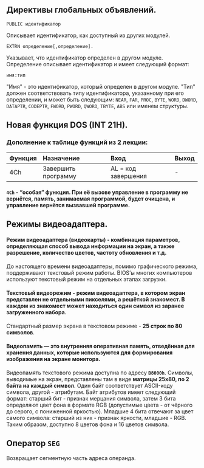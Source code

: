 ## Директивы глобальных объявлений.
```
PUBLIC идентификатор
```
Описывает идентификатор, как доступный из других модулей.
```
EXTRN определение[,определение].
```
Указывает, что идентификатор определен в другом модуле. Определение описывает идентификатор и имеет следующий формат:
```
имя:тип
```
"Имя" - это идентификатор, который определен в другом модуле. "Тип" должен соответствовать типу идентификатора, указанному при его определении, и может быть следующим: `NEAR`, `FAR`, `PROC`, `BYTE`, `WORD`, `DWORD`, `DATAPTR`, `CODEPTR`, `FWORD`, `PWORD`, `QWORD`, `TBYTE`, `ABS` или именем структуры.

## Новая функция DOS (INT 21H).
### Дополнение к таблице функций из 2 лекции:
| Функция  | Назначение                                                       | Вход                   | Выход                                              |
|:---------|:-----------------------------------------------------------------|:-----------------------|:---------------------------------------------------|
| 4Ch      | Завершить программу                                              | AL = код завершения    | -                                                  |

#### `4Ch` - “особая” функция. При её вызове управление в программу не вернётся, память, занимаемая программой, будет очищена, и управление вернётся вызвавшей программе.



## Режимы видеоадаптера.
#### **Режим видеоадаптера (видеокарты)** - комбинация параметров, определяющая способ вывода информации на экран, а также разрешение, количество цветов, частоту обновления и т.д.
До настоящего времени видеоадаптеры, помимо графического режима, поддерживают текстовый режим работы. BIOS’ы многих компьютеров используют текстовый режим на отдельных этапах загрузки.

#### **Текстовый видеорежим** - режим видеоадаптера, в котором экран представлен не отдельными пикселями, а решёткой знакомест. В каждом из знакомест может находиться один символ из заранее загруженного набора.
Стандартный размер экрана в текстовом режиме - **25 строк по 80 символов**.

#### **Видеопамять** — это внутренняя оперативная память, отведённая для хранения данных, которые используются для формирования изображения на экране монитора.
Видеопамять текстового режима доступна по адресу **`B8000h`**. Символы, выводимые на экран, представлены там в виде **матрицы 25x80, по 2 байта на каждый символ**. Один байт соответствует ASCII-коду символа, другой - атрибутам. Байт атрибутов имеет следующий формат: старший бит - признак мерцания символа, затем 3 бита определяют цвет фона в формате RGB (допустимые цвета - от чёрного до серого, с пониженной яркостью). Младшие 4 бита отвечают за цвет самого символа: старший из них - признак яркости, младшие - RGB. Таким образом, доступно 8 цветов фона и 16
цветов символа.

## Оператор `SEG`
Возвращает сегментную часть адреса операнда.